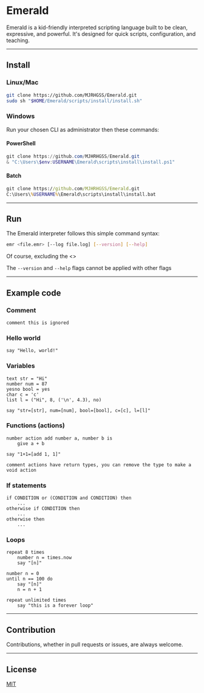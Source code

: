 # Emerald

Emerald is a kid-friendly interpreted scripting language built to be clean, expressive, and powerful. It's designed for quick scripts, configuration, and teaching.

---

## Install

### Linux/Mac

```bash
git clone https://github.com/MJRHGSS/Emerald.git
sudo sh "$HOME/Emerald/scripts/install/install.sh"
```

### Windows

Run your chosen CLI as administrator then these commands:

#### PowerShell

```ps1
git clone https://github.com/MJHRHGSS/Emerald.git
& "C:\Users\$env:USERNAME\Emerald\scripts\install\install.ps1"
```

#### Batch

```bat
git clone https://github.com/MJHRHGSS/Emerald.git
C:\Users\%USERNAME%\Emerald\scripts\install\install.bat
```

---

## Run

The Emerald interpreter follows this simple command syntax:

```bash
emr <file.emr> [--log file.log] [--version] [--help]
```

Of course, excluding the <>

The `--version` and `--help` flags cannot be applied with other flags

---

## Example code

### Comment

```emr
comment this is ignored
```

### Hello world

```emr
say "Hello, world!"
```

### Variables

```emr
text str = "Hi"
number num = 87
yesno bool = yes
char c = 'c'
list l = ("Hi", 8, ('\n', 4.3), no)

say "str=[str], num=[num], bool=[bool], c=[c], l=[l]"
```

### Functions (actions)

```emr
number action add number a, number b is
    give a + b

say "1+1=[add 1, 1]"

comment actions have return types, you can remove the type to make a void action
```

### If statements

```emr
if CONDITION or (CONDITION and CONDITION) then
    ...
otherwise if CONDITION then
    ...
otherwise then
    ...
```

### Loops

```emr
repeat 8 times
    number n = times.now
    say "[n]"

number n = 0
until n == 100 do
    say "[n]"
    n = n + 1
    
repeat unlimited times
    say "this is a forever loop"
```

---

## Contribution

Contributions, whether in pull requests or issues, are always welcome.

---

## License

[MIT](https://mit-license.org)
